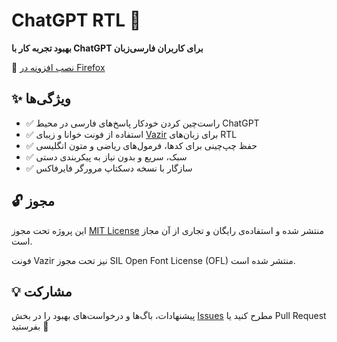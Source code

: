 # ChatGPT RTL 🔁

**بهبود تجربه کار با ChatGPT برای کاربران فارسی‌زبان**

🔗 [نصب افزونه در Firefox](https://addons.mozilla.org/en-US/firefox/addon/chatgpt_rtl/)

## ✨ ویژگی‌ها

- ✅ راست‌چین کردن خودکار پاسخ‌های فارسی در محیط ChatGPT
- ✅ استفاده از فونت خوانا و زیبا‌ی [Vazir](https://github.com/rastikerdar/vazir-font) برای زبان‌های RTL
- ✅ حفظ چپ‌چینی برای کدها، فرمول‌های ریاضی و متون انگلیسی
- ✅ سبک، سریع و بدون نیاز به پیکربندی دستی
- ✅ سازگار با نسخه دسکتاپ مرورگر فایرفاکس

## 🔓 مجوز

این پروژه تحت مجوز [MIT License](LICENSE) منتشر شده و استفاده‌ی رایگان و تجاری از آن مجاز است.

فونت Vazir نیز تحت مجوز SIL Open Font License (OFL) منتشر شده است.

## 💡 مشارکت

پیشنهادات، باگ‌ها و درخواست‌های بهبود را در بخش [Issues](https://github.com/HosseinBinaei/ChatGPT-RTL/issues) مطرح کنید یا Pull Request بفرستید 🙌
